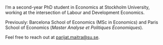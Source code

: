 I’m a second-year PhD student in Economics at Stockholm University, working at the intersection of Labour and Development Economics.  

Previously: Barcelona School of Economics (MSc in Economics) and Paris School of Economics (*Master Analyse et Politiques Économiques*).  

Feel free to reach out at [parijat.maitra@su.se](mailto:parijat.maitra@su.se).
